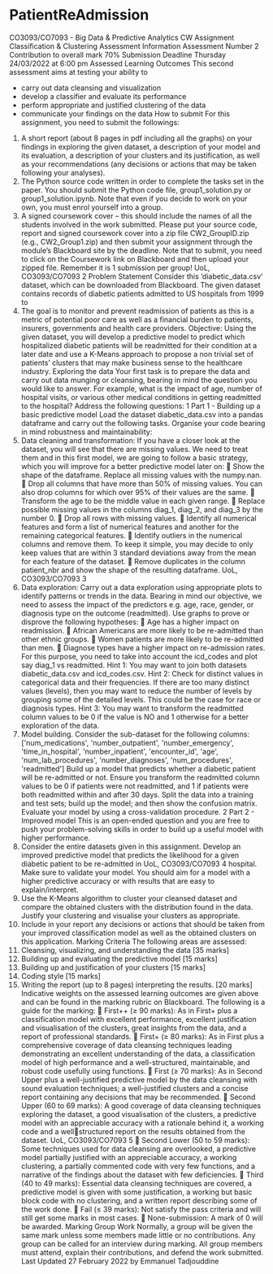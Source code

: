 # PatientReAdmission

CO3093/CO7093 - Big Data & Predictive Analytics
CW Assignment
Classification & Clustering
Assessment Information
Assessment Number 2
Contribution to overall mark 70%
Submission Deadline Thursday 24/03/2022 at 6:00 pm
Assessed Learning Outcomes
This second assessment aims at testing your ability to
- carry out data cleansing and visualization 
- develop a classifier and evaluate its performance 
- perform appropriate and justified clustering of the data
- communicate your findings on the data
How to submit
For this assignment, you need to submit the followings:
1. A short report (about 8 pages in pdf including all the graphs) on your findings in 
exploring the given dataset, a description of your model and its evaluation, a 
description of your clusters and its justification, as well as your recommendations (any 
decisions or actions that may be taken following your analyses).
2. The Python source code written in order to complete the tasks set in the paper. You
should submit the Python code file, group1_solution.py or group1_solution.ipynb. Note 
that even if you decide to work on your own, you must enrol yourself into a group.
3. A signed coursework cover – this should include the names of all the students involved 
in the work submitted.
Please put your source code, report and signed coursework cover into a zip file CW2_GroupID.zip 
(e.g., CW2_Group1.zip) and then submit your assignment through the module’s Blackboard site 
by the deadline. Note that to submit, you need to click on the Coursework link on 
Blackboard and then upload your zipped file. Remember it is 1 submission per group!
UoL, CO3093/CO7093 2
Problem Statement
Consider this ‘diabetic_data.csv’ dataset, which can be downloaded from Blackboard. The 
given dataset contains records of diabetic patients admitted to US hospitals from 1999 to 
2008. The goal is to monitor and prevent readmission of patients as this is a metric of 
potential poor care as well as a financial burden to patients, insurers, governments and 
health care providers.
Objective: Using the given dataset, you will develop a predictive model to predict which 
hospitalized diabetic patients will be readmitted for their condition at a later date and use a 
K-Means approach to propose a non trivial set of patients’ clusters that may make business 
sense to the healthcare industry.
Exploring the data
Your first task is to prepare the data and carry out data munging or cleansing, bearing in 
mind the question you would like to answer. For example, what is the impact of age, number 
of hospital visits, or various other medical conditions in getting readmitted to the hospital? 
Address the following questions:
1 Part 1 - Building up a basic predictive model
Load the dataset diabetic_data.csv into a pandas dataframe and carry out the following 
tasks. Organise your code bearing in mind robustness and maintainability:
1. Data cleaning and transformation: 
If you have a closer look at the dataset, you will see that there are missing values. We 
need to treat them and in this first model, we are going to follow a basic strategy, 
which you will improve for a better predictive model later on:  Show the shape of the dataframe. Replace all missing values with the 
numpy.nan.  Drop all columns that have more than 50% of missing values. You can also 
drop columns for which over 95% of their values are the same.  Transform the age to be the middle value in each given range.
 Replace possible missing values in the columns diag_1, diag_2, and diag_3 by the 
number 0.
 Drop all rows with missing values.  Identify all numerical features and form a list of numerical features and another for 
the remaining categorical features.
 Identify outliers in the numerical columns and remove them. To keep it simple, you 
may decide to only keep values that are within 3 standard deviations away from the 
mean for each feature of the dataset.
 Remove duplicates in the column patient_nbr and show the shape of the resulting 
dataframe.
UoL, CO3093/CO7093 3
2. Data exploration: Carry out a data exploration using appropriate plots to identify 
patterns or trends in the data. Bearing in mind our objective, we need to assess the 
impact of the predictors e.g. age, race, gender, or diagnosis type on the outcome 
(readmitted). Use graphs to prove or disprove the following hypotheses:
 Age has a higher impact on readmission.  African Americans are more likely to be re-admitted than other ethnic groups.
 Women patients are more likely to be re-admitted than men.  Diagnose types have a higher impact on re-admission rates. For this purpose, you 
need to take into account the icd_codes and plot say diag_1 vs readmitted. 
Hint 1: You may want to join both datasets diabetic_data.csv and icd_codes.csv.
Hint 2: Check for distinct values in categorical data and their frequencies. If there are 
too many distinct values (levels), then you may want to reduce the number of levels 
by grouping some of the detailed levels. This could be the case for race or diagnosis 
types.
Hint 3: You may want to transform the readmitted column values to be 0 if the value is NO 
and 1 otherwise for a better exploration of the data.
3. Model building. Consider the sub-dataset for the following columns:
['num_medications', 'number_outpatient', 'number_emergency', 'time_in_hospital', 
'number_inpatient', 'encounter_id', 'age', 'num_lab_procedures', 'number_diagnoses', 
'num_procedures', 'readmitted']
Build up a model that predicts whether a diabetic patient will be re-admitted or not. 
Ensure you transform the readmitted column values to be 0 if patients were not 
readmitted, and 1 if patients were both readmitted within and after 30 days. Split the 
data into a training and test sets; build up the model; and then show the confusion 
matrix. Evaluate your model by using a cross-validation procedure.
2 Part 2 - Improved model
This is an open-ended question and you are free to push your problem-solving skills in order 
to build up a useful model with higher performance.
1. Consider the entire datasets given in this assignment. Develop an improved predictive
model that predicts the likelihood for a given diabetic patient to be re-admitted in 
UoL, CO3093/CO7093 4
hospital. Make sure to validate your model. You should aim for a model with a higher 
predictive accuracy or with results that are easy to explain/interpret.
2. Use the K-Means algorithm to cluster your cleansed dataset and compare the obtained 
clusters with the distribution found in the data. Justify your clustering and visualise 
your clusters as appropriate.
3. Include in your report any decisions or actions that should be taken from your 
improved classification model as well as the obtained clusters on this application.
Marking Criteria
The following areas are assessed:
1. Cleansing, visualizing, and understanding the data [35 marks]
2. Building up and evaluating the predictive model [15 marks]
3. Building up and justification of your clusters [15 marks]
4. Coding style [15 marks]
5. Writing the report (up to 8 pages) interpreting the results. [20 marks]
Indicative weights on the assessed learning outcomes are given above and can be found in 
the marking rubric on Blackboard. The following is a guide for the marking:
 First++ (≥ 90 marks): As in First+ plus a classification model with excellent 
performance, excellent justification and visualisation of the clusters, great insights 
from the data, and a report of professional standards.
 First+ (≥ 80 marks): As in First plus a comprehensive coverage of data 
cleansing techniques leading demonstrating an excellent understanding of the data,
a classification model of high performance and a well-structured, maintainable, and 
robust code usefully using functions.  First (≥ 70 marks): As in Second Upper plus a well-justified predictive model
by the data cleansing with sound evaluation techniques; a well-justified clusters
and a concise report containing any decisions that may be recommended.
 Second Upper (60 to 69 marks): A good coverage of data cleansing techniques 
exploring the dataset, a good visualisation of the clusters, a predictive model with 
an appreciable accuracy with a rationale behind it, a working code and a well￾structured report on the results obtained from the dataset.
UoL, CO3093/CO7093 5  Second Lower (50 to 59 marks): Some techniques used for data cleansing are 
overlooked, a predictive model partially justified with an appreciable accuracy, a 
working clustering, a partially commented code with very few functions, and a 
narrative of the findings about the dataset with few deficiencies.
 Third (40 to 49 marks): Essential data cleansing techniques are covered, a 
predictive model is given with some justification, a working but basic block code
with no clustering, and a written report describing some of the work done.
 Fail (≤ 39 marks): Not satisfy the pass criteria and will still get some marks in 
most cases.
 None-submission: A mark of 0 will be awarded.
Marking Group Work
Normally, a group will be given the same mark unless some members made little or no 
contributions. Any group can be called for an interview during marking. All group members must
attend, explain their contributions, and defend the work submitted.
Last Updated 27 February 2022 by Emmanuel Tadjouddine
